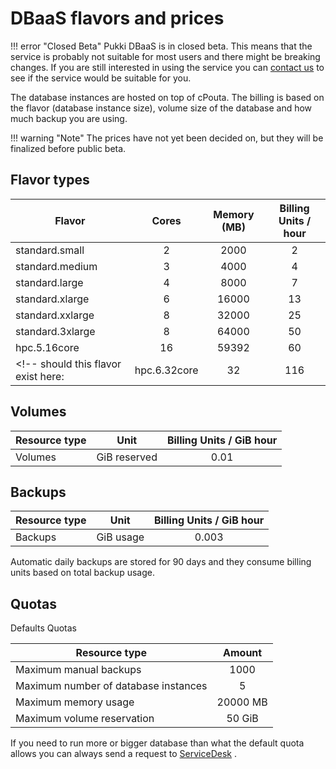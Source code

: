 # DBaaS flavors and prices

!!! error "Closed Beta"
    Pukki DBaaS is in closed beta. This means that the service is probably not suitable for most users
    and there might be breaking changes. If you are still interested in using the service you can
    [contact us](../../support/contact.md) to see if the service would be suitable for you.

The database instances are hosted on top of cPouta. The billing is based on the flavor (database instance size), volume size of the database and how much backup you are using.

!!! warning "Note"
    The prices have not yet been decided on, but they will be finalized before public beta.

## Flavor types

| Flavor | Cores | Memory (MB) | Billing Units / hour |
|--- |:---:|:---:|:---:|
| standard.small   | 2 | 2000  | 2  |
| standard.medium  | 3 | 4000  | 4  |
| standard.large   | 4 | 8000  | 7  |
| standard.xlarge  | 6 | 16000 | 13 |
| standard.xxlarge | 8 | 32000 | 25 |
| standard.3xlarge | 8 | 64000 | 50 |
| hpc.5.16core    | 16 | 59392 | 60 |
<!-- should this flavor exist here: | hpc.6.32core    | 32 | 116 | 120 | -->
<!--- We should probably remove standard.3xlarge in favor of supporting hpc.5.16core -->


## Volumes

| Resource type | Unit | Billing Units / GiB hour |
|--- |:---:|:---:|
| Volumes | GiB reserved | 0.01 |




## Backups
| Resource type | Unit | Billing Units / GiB hour |
|--- |:---:|:---:|
| Backups | GiB usage | 0.003 |

Automatic daily backups are stored for 90 days and they consume billing units based on total backup usage.


## Quotas

Defaults Quotas

| Resource type | Amount |
|--- |:---:|
| Maximum manual backups               | 1000      |
| Maximum number of database instances | 5         |
| Maximum memory usage                 | 20000 MB |
| Maximum volume reservation           | 50 GiB    |

If you need to run more or bigger database than what the default quota allows you can always send a
request to [ServiceDesk](mailto:servicedesk@csc.fi) .
